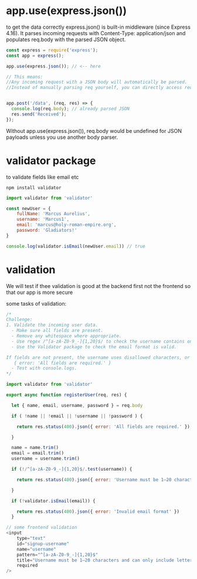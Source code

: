 # app.use(express.json())
to get the data correctly
express.json() is built-in middleware (since Express 4.16). It parses incoming requests with Content-Type: application/json and populates req.body with the parsed JSON object.

```js
const express = require('express');
const app = express();

app.use(express.json()); // <-- here

// This means:
//Any incoming request with a JSON body will automatically be parsed.
//Instead of manually parsing req yourself, you can directly access req.body:


app.post('/data', (req, res) => {
  console.log(req.body); // already parsed JSON
  res.send('Received');
});
```
Without app.use(express.json()), req.body would be undefined for JSON payloads unless you use another body parser.

# validator package
to validate fields like email etc

```
npm install validator
```

```js
import validator from 'validator'

const newUser = {
    fullName: 'Marcus Aurelius',
    username: 'Marcus1',
    email: 'marcus@holy-roman-empire.org',
    password: 'Gladiators!'
}

console.log(validator.isEmail(newUser.email)) // true
```

# validation 

We will test if thee validation is good at the backend first not the frontend so that our app is more secure

some tasks of validation:
```js
/*
Challenge:
1. Validate the incoming user data.
  - Make sure all fields are present.
  - Remove any whitespace where appropriate.
  - Use regex /^[a-zA-Z0-9_-]{1,20}$/ to check the username contains only the allowed characters.
  - Use the Validator package to check the email format is valid.

If fields are not present, the username uses disallowed characters, or the email address is not of a valid format, end the response with a suitable code and send an error object with a suitable message. For example:
   { error: 'All fields are required.' }
  - Test with console.logs.
*/

import validator from 'validator'

export async function registerUser(req, res) {

  let { name, email, username, password } = req.body

  if ( !name || !email || !username || !password ) {

    return res.status(400).json({ error: 'All fields are required.' })

  }

  name = name.trim()
  email = email.trim()
  username = username.trim()

  if (!/^[a-zA-Z0-9_-]{1,20}$/.test(username)) {

    return res.status(400).json({ error: 'Username must be 1–20 characters, using letters, numbers, _ or -.' })

  }

  if (!validator.isEmail(email)) {

    return res.status(400).json({ error: 'Invalid email format' })
  }

// some frontend validation
<input 
    type="text" 
    id="signup-username" 
    name="username"
    pattern="^[a-zA-Z0-9_-]{1,20}$" 
    title="Username must be 1–20 characters and can only include letters, numbers, underscores (_), orhyphens (-)."
    required
/>
```